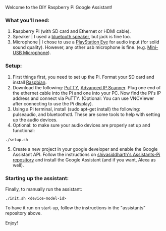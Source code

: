 Welcome to the DIY Raspberry Pi Google Assistant!

### What you'll need:
1. Raspberry Pi (with SD card and Ethernet or HDMI cable).
2. Speaker | I used a [bluetooth speaker](https://www.amazon.com/Wireless-Portable-Bluetooth-Subwoofer-Smartphones/dp/B01AJJYRX2/ref=pd_sbs_23_5?_encoding=UTF8&pd_rd_i=B01AJJYRX2&pd_rd_r=YZNKPKGCW5KET72AEXQV&pd_rd_w=HcigC&pd_rd_wg=LTJ25&psc=1&refRID=YZNKPKGCW5KET72AEXQV&dpID=41LFBn-LnyL&preST=_SY300_QL70_&dpSrc=detail), but jack is fine too.
3. Microphone | I chose to use a [PlayStation Eye](https://www.amazon.com/PlayStation-Eye-3/dp/B000VTQ3LU) for audio input (for solid sound quality). However, any other usb microphone is fine. (e.g. [Mini-USB Microphone](https://www.amazon.com/Super-Microphone-Adapter-Driver-Notebook/dp/B00M3UJ42A)).

### Setup:
1. First things first, you need to set up the Pi. Format your SD card and install [Raspbian](https://www.raspberrypi.org/downloads/raspbian/). 
2. Download the following: [PuTTY](https://www.putty.org/), [Advanced IP Scanner](https://www.advanced-ip-scanner.com/). Plug one end of the ethernet cable into the Pi and one into your PC. Now find the Pi's IP address and connect via PuTTY. (Optional: You can use VNCViewer after connecting to use the Pi display).
3. Using a Pi terminal, install (sudo apt-get install) the following: pulseaudio, and bluetoothctl. These are some tools to help with setting up the audio devices.
4. Optional: to make sure your audio devices are properly set up and functional:
```
./setup.sh 
```
5. Create a new project in your google developer and enable the Google Assistant API. Follow the instructions on [shivasiddharth's Assistants-Pi repository](https://github.com/shivasiddharth/Assistants-Pi) and install the Google Assistant (and if you want, Alexa as well).

### Starting up the assistant:
Finally, to manually run the assistant:
```
./init.sh <device-model-id>
```

To have it run on start-up, follow the instructions in the "assistants" repository above.


Enjoy!


